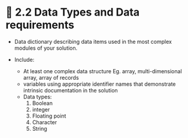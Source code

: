 # 🔢 2.2 Data Types and Data requirements

* Data dictionary describing data items used in the most complex modules of your solution.
*   Include:

    * At least one complex data structure Eg. array, multi-dimensional array, array of records
    * variables using appropriate identifier names that demonstrate intrinsic documentation in the solution
    * Data types:
      1. Boolean
      2. integer
      3. Floating point
      4. Character
      5. String

